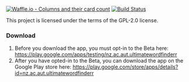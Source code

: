 [![Waffle.io - Columns and their card count](https://badge.waffle.io/CCninja86/UltimateWordFinder.png?columns=all)](https://waffle.io/CCninja86/UltimateWordFinder?utm_source=badge) [![Build Status](https://travis-ci.org/CCninja86/UltimateWordFinder.svg?branch=master)](https://travis-ci.org/CCninja86/UltimateWordFinder)

This project is licensed under the terms of the GPL-2.0 license.


### Download

1. Before you download the app, you must opt-in to the Beta here: https://play.google.com/apps/testing/nz.ac.aut.ultimatewordfinderr
2. After you have opted-in to the Beta, you can download the app on the Google Play store here: https://play.google.com/store/apps/details?id=nz.ac.aut.ultimatewordfinderr
